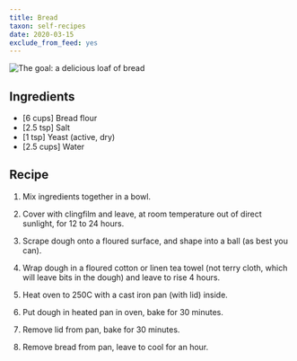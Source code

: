 ```yaml
---
title: Bread
taxon: self-recipes
date: 2020-03-15
exclude_from_feed: yes
---
```


![The goal: a delicious loaf of bread](bread.jpg)

## Ingredients

- [6 cups]   Bread flour
- [2.5 tsp]  Salt
- [1 tsp]    Yeast (active, dry)
- [2.5 cups] Water

## Recipe

1. Mix ingredients together in a bowl.

2. Cover with clingfilm and leave, at room temperature out of direct
   sunlight, for 12 to 24 hours.

3. Scrape dough onto a floured surface, and shape into a ball (as best you can).

4. Wrap dough in a floured cotton or linen tea towel (not terry cloth,
   which will leave bits in the dough) and leave to rise 4 hours.

5. Heat oven to 250C with a cast iron pan (with lid) inside.

6. Put dough in heated pan in oven, bake for 30 minutes.

7. Remove lid from pan, bake for 30 minutes.

8. Remove bread from pan, leave to cool for an hour.
